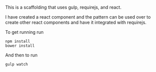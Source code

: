 This is a scaffolding that uses gulp, requirejs, and react.

I have created a react component and the pattern can be used over to create other react components and have it integrated with requirejs.

To get running run

    npm install
    bower install

And then to run

    gulp watch
